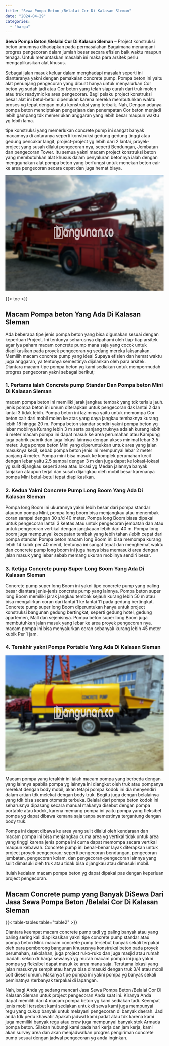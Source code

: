 ```yaml
---
title: "Sewa Pompa Beton /Belalai Cor Di Kalasan Sleman"
date: "2024-04-29"
categories: 
  - "harga"
---
```


**Sewa Pompa Beton /Belalai Cor Di Kalasan Sleman** – Project konstruksi beton umumnya dihadapkan pada permasalahan Bagaimana menangani progres pengecoran dalam jumlah besar secara efisien baik waktu maupun tenaga. Untuk menuntaskan masalah ini maka para arsitek perlu mengaplikasikan alat khusus.

Sebagai jalan masuk keluar dalam menghadapi masalah seperti ini diantaranya yakni dengan pemakaian concrete pump. Pompa beton ini yaitu alat penunjang pengecoran yang dibuat hanya untuk menyalurkan Cor beton yg sudah jadi atau Cor beton yang telah siap curah dari truk molen atau truk readymix ke area pengecoran. Bagi pelaku project konstruksi besar alat ini betul-betul diperlukan karena mereka membutuhkan waktu proses yg tepat dengan mutu konstruksi yang terbaik. Nah, Dengan adanya pompa beton menciptakan pengerjaan dan penempatan Cor beton menjadi lebih gampang tdk memerlukan anggaran yang lebih besar maupun waktu yg lebih lama.

tipe konstruksi yang memerlukan concrete pump ini sangat banyak macamnya di antaranya seperti konstruksi gedung gedung tinggi atau gedung pencakar langit, project-project yg lebih dari 2 lantai, proyek-project yang susah dilalui pengecoran nya, seperti Bendungan, Jembatan dan pengecoran Tower. Itu semua yakni macam project konstruksi beton yang membutuhkan alat khusus dalam penyaluran betonnya ialah dengan menggunakan alat pompa beton yang berfungsi untuk menekan beton cair ke area pengecoran secara cepat dan juga hemat biaya.

![Sewa Pompa Beton /Belalai Cor Di Kalasan Sleman](/images/sewa-concrete-pump-01.png)

{{< toc >}}

## Macam Pompa beton Yang Ada Di Kalasan Sleman

Ada beberapa tipe jenis pompa beton yang bisa digunakan sesuai dengan keperluan Project. Ini tentunya seharusnya dipahami oleh tiap-tiap arsitek agar iya paham macam concrete pump mana saja yang cocok untuk diaplikasikan pada proyek pengecoran yg sedang mereka laksanakan. Memilih macam concrete pump yang ideal Supaya efisien dan hemat waktu juga anggaran, ya tentunya semestinya dijalankan oleh para arsitek. Diantara macam-tipe pompa beton yg kami sediakan untuk mempermudah progres pengecoran yakni sebagai berikut;

### 1\. Pertama ialah Concrete pump Standar Dan Pompa beton Mini Di Kalasan Sleman

macam pompa beton ini memiliki jarak jangkau tembak yang tdk terlalu jauh. jenis pompa beton ini umum diterapkan untuk pengecoran dak lantai 2 dan lantai 3 tidak lebih. Pompa beton ini lazimnya yaitu untuk memompa Cor beton cair dari mobil molen ke atas yang daya jangkau tembaknya kurang lebih 18 hingga 20 m. Pompa beton standar sendiri yakni pompa beton yg lebar mobilnya Kurang lebih 3 m serta panjang truknya adalah kurang lebih 6 meter macam pompa ini dapat masuk ke area perumahan atau Kampung juga pabrik-pabrik dan juga lokasi lainnya dengan akses minimal lebar 3.5 meter. Juga pompa beton Mini yang diperuntukkan untuk area yang jalan masuknya kecil, sebab pompa beton jenis ini mempunyai lebar 2 meter panjang 4 meter. Pompa mini bisa masuk ke komplek perumahan kecil dengan lebar yaitu 2.5 sampai dengan 3 m dan juga dapat ke lokasi-lokasi yg sulit dijangkau seperti area atau lokasi yg Medan jalannya banyak tanjakan ataupun terjal dan susah dijangkau oleh mobil besar karenanya pompa Mini betul-betul tepat diaplikasikan.

### 2\. Kedua Yakni Concrete Pump Long Boom Yang Ada Di Kalasan Sleman

Pompa long Boom ini ukurannya yakni lebih besar dari pompa standar ataupun pompa Mini, pompa long boom bisa menjangkau atau menembak coran sampai dengan 30 s/d 40 meter. Pompa long Boom biasa dipakai untuk pengecoran lantai 3 keatas atau untuk pengecoran jembatan dan atau untuk pengecoran vertikal dengan jangkauan lebih dari 40 m. Pompa long boom juga mempunyai kecepatan tembak yang lebih tahan /lebih cepat dari pompa standar. Pompa beton macam long Boom ini bisa memompa kurang lebih 14 kubik per 40 menit, tentunya ini sangat tepat dan menghemat waktu dan concrete pump long boom ini juga hanya bisa memasuki area dengan jalan masuk yang lebar sebab memang ukuran mobilnya sendiri besar.

### 3\. Ketiga Concrete pump Super Long Boom Yang Ada Di Kalasan Sleman

Concrete pump super long Boom ini yakni tipe concrete pump yang paling besar diantara jenis-jenis concrete pump yang lainnya. Pompa beton super long Boom memiliki jarak jangkau tembak sejauh kurang lebih 50 m atau bisa mengalirkan coran dari lantai 1 ke lantai 11 pada gedung bertingkat. Concrete pump super long Boom diperuntukan hanya untuk project konstruksi bangunan gedung bertingkat, seperti gedung hotel, gedung apartemen, Mall dan sejenisnya. Pompa beton super long Boom juga membutuhkan jalan masuk yang lebar ke area proyek pengecoran nya. macam pompa ini bisa menyalurkan coran sebanyak kurang lebih 45 meter kubik Per 1 jam.

### 4\. Terakhir yakni Pompa Portable Yang Ada Di Kalasan Sleman

![Sewa Pompa Beton /Belalai Cor Di Kalasan Sleman](/images/sewa-concrete-pump-09.png)

Macam pompa yang terakhir ini ialah macam pompa yang berbeda dengan yang lainnya apabila pompa yg lainnya ini diangkut oleh truk atau pompanya merekat dengan body mobil, akan tetapi pompa kodok ini dia menyendiri dalam artian tdk melekat dengan body truk. Begitu juga dengan belalainya yang tdk bisa secara otomatis terbuka. Belalai dari pompa beton kodok ini seharusnya dipasang secara manual makanya disebut dengan pompa portable atau kodok, karena memang pompa ini yaitu pompa yang fleksibel pompa yg dapat dibawa kemana saja tanpa semestinya tergantung dengan body truk.

Pompa ini dapat dibawa ke area yang sulit dilalui oleh kendaraan dan macam pompa ini bisa menjangkau cuma area yg vertikal tidak untuk area yang tinggi karena jenis pompa ini cuma dapat memompa secara vertikal maupun kebawah. Concrete pump ini benar-benar layak diterapkan untuk project proyek pengecoran; seperti pengecoran bendungan, pengecoran jembatan, pengecoran kolam, dan pengecoran-pengecoran lainnya yang sulit dimasuki oleh truk atau tidak bisa dijangkau atau dimasuki mobil.

Itulah kedalam macam pompa beton yg dapat dipakai pas dengan keperluan project pengecoran.

## Macam Concrete pump yang Banyak DiSewa Dari Jasa Sewa Pompa Beton /Belalai Cor Di Kalasan Sleman

{{< table-tables table="table2" >}}

Diantara keempat macam concrete pump tadi yg paling banyak atau yang paling sering kali diaplikasikan yakni tipe concrete pump standar atau pompa beton Mini. macam concrete pump tersebut banyak sekali terpakai oleh para pemborong bangunan khususnya konstruksi beton pada proyek perumahan, sekolahan, juga project ruko-ruko dan juga masjid atau rumah ibadah. selain dr harga sewanya yg murah macam pompa ini juga yakni pompa yg fleksibel dapat masuk ke area mana saja. Terutama lokasi yang jalan masuknya sempit atau hanya bisa dimasuki dengan truk 3/4 atau mobil colt diesel umum. Makanya tipe pompa ini yakni pompa yg banyak sekali peminatnya /terbanyak terpakai di lapangan.

Nah, bagi Anda yg sedang mencari Jasa Sewa Pompa Beton /Belalai Cor Di Kalasan Sleman untuk project pengecoran Anda saat ini. Kiranya Anda dapat memilih dari 4 macam pompa beton yg kami sediakan tadi. Keempat jenis mobil tersebut kami sediakan untuk di sewa kami juga mempunyai regu yang cukup banyak untuk melayani pengecoran di banyak daerah. Jadi anda tdk perlu khawatir Apakah jadwal kami padat atau tdk karena kami juga memiliki banyak regu atau crew juga mempunyai banyak stok Armada pompa beton. Silakan hubungi kami pada hari kerja dan jam kerja, kami akan survey area dan akan menjadwalkan progres pengiriman concrete pump sesuai dengan jadwal pengecoran yg anda inginkan.
